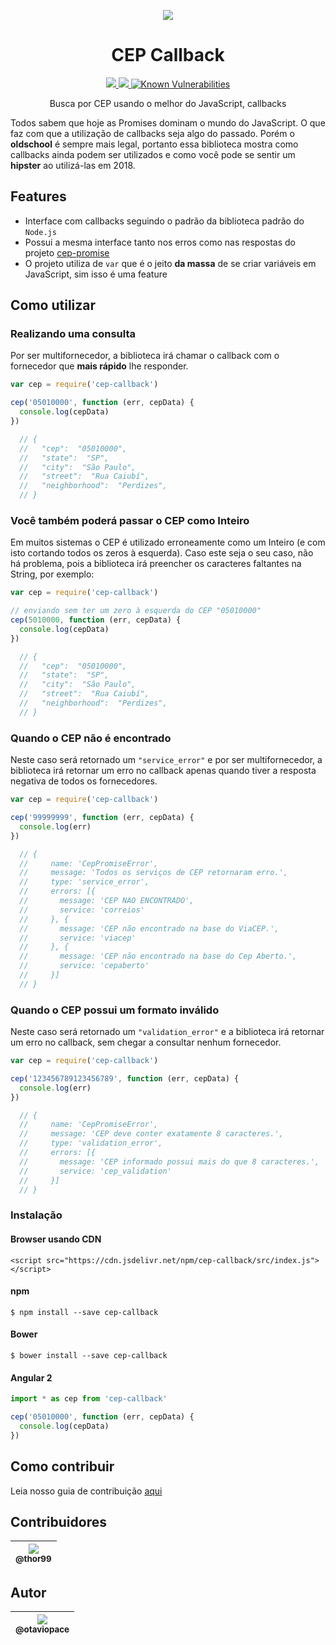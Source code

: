 <p align="center">
  <img src="https://user-images.githubusercontent.com/15306309/44351529-77ef4380-a478-11e8-875f-a7de5bc11196.gif">
</p>

<h1 align="center">CEP Callback</h1>

<p align="center">
  <a href="https://www.npmjs.com/package/cep-callback">
    <img src="https://img.shields.io/npm/dm/cep-callback.svg">
  </a>
  <a href="https://www.npmjs.com/package/cep-callback">
    <img src="https://badge.fury.io/js/cep-callback.svg">
  </a>
  <a href="https://snyk.io/test/github/otaviopace/cep-callback">
    <img src="https://snyk.io/test/github/otaviopace/cep-callback/badge.svg" alt="Known Vulnerabilities" data-canonical-src="https://snyk.io/test/github/otaviopace/cep-callback" style="max-width:100%;">
  </a>
</p>

<p align="center">
  Busca por CEP usando o melhor do JavaScript, callbacks
</p>

Todos sabem que hoje as Promises dominam o mundo do JavaScript. O que faz com que a utilização de callbacks seja algo do passado. Porém o **oldschool** é sempre mais legal, portanto essa biblioteca mostra como callbacks ainda podem ser utilizados e como você pode se sentir um **hipster** ao utilizá-las em 2018.

## Features

 * Interface com callbacks seguindo o padrão da biblioteca padrão do `Node.js`
 * Possui a mesma interface tanto nos erros como nas respostas do projeto [cep-promise](https://github.com/filipedeschamps/cep-promise)
 * O projeto utiliza de `var` que é o jeito **da massa** de se criar variáveis em JavaScript, sim isso é uma feature


## Como utilizar

### Realizando uma consulta

Por ser multifornecedor, a biblioteca irá chamar o callback com o fornecedor que **mais rápido** lhe responder.

``` js
var cep = require('cep-callback')

cep('05010000', function (err, cepData) {
  console.log(cepData)
})

  // {
  //   "cep":  "05010000",
  //   "state":  "SP",
  //   "city":  "São Paulo",
  //   "street":  "Rua Caiubí",
  //   "neighborhood":  "Perdizes",
  // }
```


### Você também poderá passar o CEP como Inteiro

Em muitos sistemas o CEP é utilizado erroneamente como um Inteiro (e com isto cortando todos os zeros à esquerda). Caso este seja o seu caso, não há problema, pois a biblioteca irá preencher os caracteres faltantes na String, por exemplo:

``` js
var cep = require('cep-callback')

// enviando sem ter um zero à esquerda do CEP "05010000"
cep(5010000, function (err, cepData) {
  console.log(cepData)
})

  // {
  //   "cep":  "05010000",
  //   "state":  "SP",
  //   "city":  "São Paulo",
  //   "street":  "Rua Caiubí",
  //   "neighborhood":  "Perdizes",
  // }
```

### Quando o CEP não é encontrado

Neste caso será retornado um `"service_error"` e por ser multifornecedor, a biblioteca irá retornar um erro no callback apenas quando tiver a resposta negativa de todos os fornecedores.

``` js
var cep = require('cep-callback')

cep('99999999', function (err, cepData) {
  console.log(err)
})

  // {
  //     name: 'CepPromiseError',
  //     message: 'Todos os serviços de CEP retornaram erro.',
  //     type: 'service_error',
  //     errors: [{
  //       message: 'CEP NAO ENCONTRADO',
  //       service: 'correios'
  //     }, {
  //       message: 'CEP não encontrado na base do ViaCEP.',
  //       service: 'viacep'
  //     }, {
  //       message: 'CEP não encontrado na base do Cep Aberto.',
  //       service: 'cepaberto'
  //     }]
  // }

```

### Quando o CEP possui um formato inválido

Neste caso será retornado um `"validation_error"` e a biblioteca irá retornar um erro no callback, sem chegar a consultar nenhum fornecedor.

``` js
var cep = require('cep-callback')

cep('123456789123456789', function (err, cepData) {
  console.log(err)
})

  // {
  //     name: 'CepPromiseError',
  //     message: 'CEP deve conter exatamente 8 caracteres.',
  //     type: 'validation_error',
  //     errors: [{
  //       message: 'CEP informado possui mais do que 8 caracteres.',
  //       service: 'cep_validation'
  //     }]
  // }
```


### Instalação

#### Browser usando CDN
```
<script src="https://cdn.jsdelivr.net/npm/cep-callback/src/index.js"></script>
```

#### npm

```
$ npm install --save cep-callback
```

#### Bower

```
$ bower install --save cep-callback
```

#### Angular 2

``` ts
import * as cep from 'cep-callback'

cep('05010000', function (err, cepData) {
  console.log(cepData)
})
```

## Como contribuir

Leia nosso guia de contribuição [aqui](CONTRIBUTING.md)

## Contribuidores

| [<img src="https://avatars1.githubusercontent.com/u/8422610?&v=3&s=115"><br><sub>@thor99</sub>](https://github.com/thor99) |
| :---: |


## Autor

| [<img src="https://avatars1.githubusercontent.com/u/15306309?&v=3&s=115"><br><sub>@otaviopace</sub>](https://github.com/otaviopace) |
| :---: |

